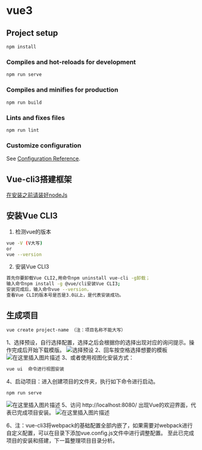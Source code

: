 # vue3 

## Project setup
```
npm install
```

### Compiles and hot-reloads for development
```
npm run serve
```

### Compiles and minifies for production
```
npm run build
```

### Lints and fixes files
```
npm run lint
```

### Customize configuration
See [Configuration Reference](https://cli.vuejs.org/config/).


## Vue-cli3搭建框架
[在安装之前请装好nodeJs](http://nodejs.cn/)

## 安装Vue CLI3

1. 检测vue的版本

```bash
vue -V (V大写)
or
vue --version
```

 2. 安装Vue CLI3

```bash
首先你要卸载Vue CLI2,用命令npm uninstall vue-cli -g卸载；
输入命令npm install -g @vue/cli安装Vue CLI3;
安装完成后，输入命令vue --version，
查看Vue CLI的版本号是否是3.0以上，是代表安装成功。
```

## 生成项目

```bash
vue create project-name （注：项目名称不能大写）
```
1、选择预设，自行选择配置，选择之后会根据你的选择出现对应的询问提示。操作完成后开始下载模版。
![选择预设](https://img-blog.csdnimg.cn/20200120160038796.png)
2、回车按空格选择想要的模板
![在这里插入图片描述](https://img-blog.csdnimg.cn/2020012016031457.png?x-oss-process=image/watermark,type_ZmFuZ3poZW5naGVpdGk,shadow_10,text_aHR0cHM6Ly9ibG9nLmNzZG4ubmV0L2ZhbmdoYW90aWFuMjAxMg==,size_16,color_FFFFFF,t_70)
3、或者使用视图化安装方式：

```bash
vue ui  命令进行视图安装
```
4、启动项目：进入创建项目的文件夹，执行如下命令进行启动。

```bash
npm run serve  
```
![在这里插入图片描述](https://img-blog.csdnimg.cn/20200120161725528.png?x-oss-process=image/watermark,type_ZmFuZ3poZW5naGVpdGk,shadow_10,text_aHR0cHM6Ly9ibG9nLmNzZG4ubmV0L2ZhbmdoYW90aWFuMjAxMg==,size_16,color_FFFFFF,t_70)
5、访问 http://localhost:8080/ 出现Vue的欢迎界面，代表已完成项目安装。
![在这里插入图片描述](https://img-blog.csdnimg.cn/20200120162222755.png?x-oss-process=image/watermark,type_ZmFuZ3poZW5naGVpdGk,shadow_10,text_aHR0cHM6Ly9ibG9nLmNzZG4ubmV0L2ZhbmdoYW90aWFuMjAxMg==,size_16,color_FFFFFF,t_70)

6、注：vue-cli3将webpack的基础配置全部内嵌了，如果需要对webpack进行自定义配置，可以在目录下添加vue.config.js文件中进行调整配置。
    至此已完成项目的安装和搭建，下一篇整理项目目录分析。
